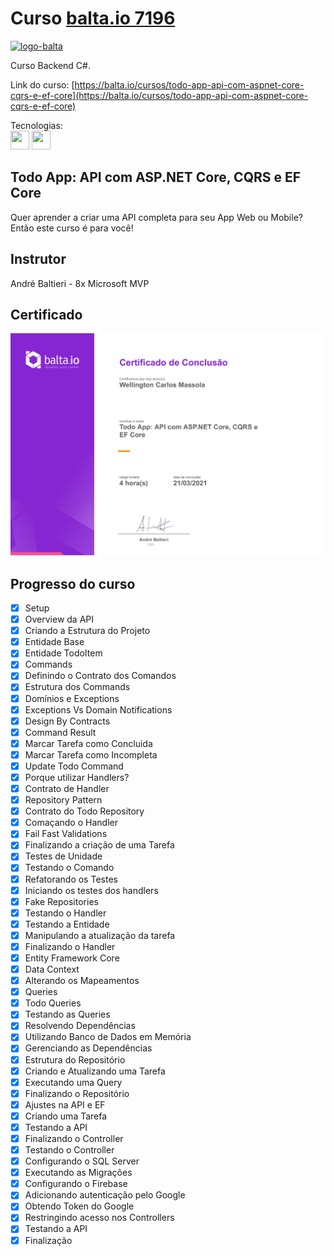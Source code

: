 # Curso [balta.io 7196](https://balta.io/cursos/todo-app-api-com-aspnet-core-cqrs-e-ef-core)

[![logo-balta](https://baltaio.blob.core.windows.net/static/images/dark/balta-logo.svg)](https://balta.io/)

Curso Backend C#.  

Link do curso: [https://balta.io/cursos/todo-app-api-com-aspnet-core-cqrs-e-ef-core](https://balta.io/cursos/todo-app-api-com-aspnet-core-cqrs-e-ef-core)

Tecnologias:  
<img src=https://simpleicons.org/icons/csharp.svg height=30 width=30/> <img src=https://simpleicons.org/icons/dotnet.svg height=30 width=30/>

## Todo App: API com ASP<spam>.</spam>NET Core, CQRS e EF Core

Quer aprender a criar uma API completa para seu App Web ou Mobile? Então este curso é para você!

## Instrutor

André Baltieri - 8x Microsoft MVP

## Certificado

[![certificado](images/todo_app_api_com_aspnet_core_cqrs_e_ef_core.jpg)](https://balta.io/certificados/901f8808-24ce-4f66-9637-9c5196ca9436)

## Progresso do curso

- [x] Setup
- [x] Overview da API
- [x] Criando a Estrutura do Projeto
- [x] Entidade Base
- [x] Entidade TodoItem
- [x] Commands
- [x] Definindo o Contrato dos Comandos
- [x] Estrutura dos Commands
- [x] Domínios e Exceptions
- [x] Exceptions Vs Domain Notifications
- [x] Design By Contracts
- [x] Command Result
- [x] Marcar Tarefa como Concluida
- [x] Marcar Tarefa como Incompleta
- [x] Update Todo Command
- [x] Porque utilizar Handlers?
- [x] Contrato de Handler
- [x] Repository Pattern
- [x] Contrato do Todo Repository
- [x] Comaçando o Handler
- [x] Fail Fast Validations
- [x] Finalizando a criação de uma Tarefa
- [x] Testes de Unidade
- [x] Testando o Comando
- [x] Refatorando os Testes
- [x] Iniciando os testes dos handlers
- [x] Fake Repositories
- [x] Testando o Handler
- [x] Testando a Entidade
- [x] Manipulando a atualização da tarefa
- [x] Finalizando o Handler
- [x] Entity Framework Core
- [x] Data Context
- [x] Alterando os Mapeamentos
- [x] Queries
- [x] Todo Queries
- [x] Testando as Queries
- [x] Resolvendo Dependências
- [x] Utilizando Banco de Dados em Memória
- [x] Gerenciando as Dependências
- [x] Estrutura do Repositório
- [x] Criando e Atualizando uma Tarefa
- [x] Executando uma Query
- [x] Finalizando o Repositório
- [x] Ajustes na API e EF
- [x] Criando uma Tarefa
- [x] Testando a API
- [x] Finalizando o Controller
- [x] Testando o Controller
- [x] Configurando o SQL Server
- [x] Executando as Migrações
- [x] Configurando o Firebase
- [x] Adicionando autenticação pelo Google
- [x] Obtendo Token do Google
- [x] Restringindo acesso nos Controllers
- [x] Testando a API
- [x] Finalização
